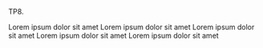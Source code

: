 TP8.

Lorem ipsum dolor sit amet
Lorem ipsum dolor sit amet
Lorem ipsum dolor sit amet
Lorem ipsum dolor sit amet
Lorem ipsum dolor sit amet
